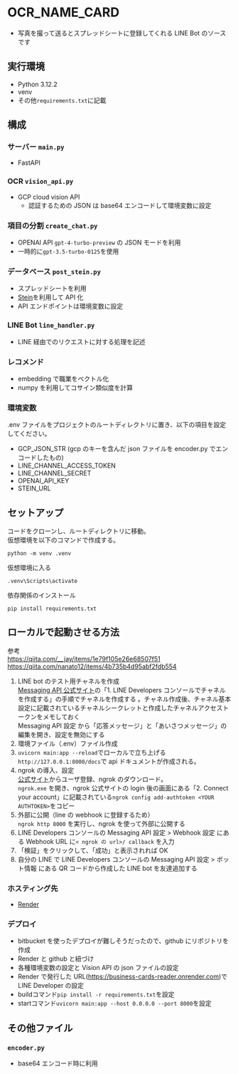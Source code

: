 # OCR_NAME_CARD

- 写真を撮って送るとスプレッドシートに登録してくれる LINE Bot のソースです

## 実行環境

- Python 3.12.2
- venv
- その他`requirements.txt`に記載

## 構成

### サーバー `main.py`

- FastAPI

### OCR `vision_api.py`

- GCP cloud vision API
  - 認証するための JSON は base64 エンコードして環境変数に設定

### 項目の分割 `create_chat.py`

- OPENAI API `gpt-4-turbo-preview` の JSON モードを利用
- 一時的に`gpt-3.5-turbo-0125`を使用

### データベース `post_stein.py`

- スプレッドシートを利用
- [Stein](https://steinhq.com/)を利用して API 化
- API エンドポイントは環境変数に設定

### LINE Bot `line_handler.py`

- LINE 経由でのリクエストに対する処理を記述

### レコメンド

- embedding で職業をベクトル化
- numpy を利用してコサイン類似度を計算

### 環境変数

.env ファイルをプロジェクトのルートディレクトリに置き、以下の項目を設定してください。

- GCP_JSON_STR (gcp のキーを含んだ json ファイルを encoder.py でエンコードしたもの)
- LINE_CHANNEL_ACCESS_TOKEN
- LINE_CHANNEL_SECRET
- OPENAI_API_KEY
- STEIN_URL


## セットアップ

コードをクローンし、ルートディレクトリに移動。<br>
仮想環境を以下のコマンドで作成する。

```
python -m venv .venv
```

仮想環境に入る

```
.venv\Scripts\activate
```

依存関係のインストール

```
pip install requirements.txt
```

## ローカルで起動させる方法

参考<br>
https://qiita.com/__jay/items/1e79f105e26e68507f51<br>
https://qiita.com/nanato12/items/4b735b4d95abf2fdb554<br>

1. LINE bot のテスト用チャネルを作成<br>
   [Messaging API 公式サイト](https://developers.line.biz/ja/docs/messaging-api/getting-started/)の「1. LINE Developers コンソールでチャネルを作成する」の手順でチャネルを作成する 。チャネル作成後、チャネル基本設定に記載されているチャネルシークレットと作成したチャネルアクセストークンをメモしておく<br>
   Messaging API 設定 から「応答メッセージ」と「あいさつメッセージ」の編集を開き、設定を無効にする
2. 環境ファイル（.env）ファイル作成 <br>
3. `uvicorn main:app --reload`でローカルで立ち上げる<br>
   `http://127.0.0.1:8000/docs`で api ドキュメントが作成される。
4. ngrok の導入、設定<br>
   [公式サイト](https://dashboard.ngrok.com/)からユーザ登録、ngrok のダウンロード。<br>
   `ngrok.exe` を開き、ngrok 公式サイトの login 後の画面にある「2. Connect your account」に記載されている`ngrok config add-authtoken <YOUR AUTHTOKEN>`をコピー<br>
5. 外部に公開（line の webhook に登録するため）<br>
   `ngrok http 8000` を実行し、ngrok を使って外部に公開する
6. LINE Developers コンソールの Messaging API 設定 > Webhook 設定 にある Webhook URL に`< ngrok の url>/ callback` を入力
7. 「検証」をクリックして、「成功」と表示されれば OK
8. 自分の LINE で LINE Developers コンソールの Messaging API 設定 > ボット情報 にある QR コードから作成した LINE bot を友達追加する

### ホスティング先

- [Render](https://render.com/)

### デプロイ

- bitbucket を使ったデプロイが難しそうだったので、github にリポジトリを作成
- Render と github と紐づけ
- 各種環境変数の設定と Vision API の json ファイルの設定
- Render で発行した URL(https://business-cards-reader.onrender.com)でLINE Developer の設定
- buildコマンド`pip install -r requirements.txt`を設定
- startコマンド`uvicorn main:app --host 0.0.0.0 --port 8000`を設定

## その他ファイル

### `encoder.py`

- base64 エンコード時に利用
